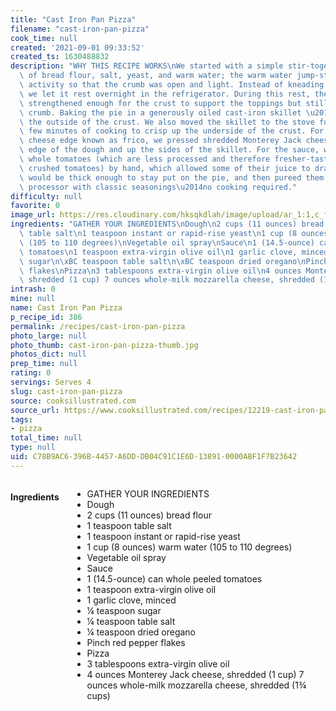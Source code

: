```yaml
---
title: "Cast Iron Pan Pizza"
filename: "cast-iron-pan-pizza"
cook_time: null
created: '2021-09-01 09:33:52'
created_ts: 1630488832
description: "WHY THIS RECIPE WORKS\nWe started with a simple stir-together dough\
  \ of bread flour, salt, yeast, and warm water; the warm water jump-started yeast\
  \ activity so that the crumb was open and light. Instead of kneading the dough,\
  \ we let it rest overnight in the refrigerator. During this rest, the dough's gluten\
  \ strengthened enough for the crust to support the toppings but still have a tender\
  \ crumb. Baking the pie in a generously oiled cast-iron skillet \u201Cfried\u201D\
  \ the outside of the crust. We also moved the skillet to the stove for the last\
  \ few minutes of cooking to crisp up the underside of the crust. For the crispy\
  \ cheese edge known as frico, we pressed shredded Monterey Jack cheese around the\
  \ edge of the dough and up the sides of the skillet. For the sauce, we crushed canned\
  \ whole tomatoes (which are less processed and therefore fresher-tasting than commercial\
  \ crushed tomatoes) by hand, which allowed some of their juice to drain so the sauce\
  \ would be thick enough to stay put on the pie, and then pureed them in the food\
  \ processor with classic seasonings\u2014no cooking required."
difficulty: null
favorite: 0
image_url: https://res.cloudinary.com/hksqkdlah/image/upload/ar_1:1,c_fill,dpr_2.0,f_auto,fl_lossy.progressive.strip_profile,g_faces:auto,q_auto:low,w_344/SFS_cast_iron_pan_pizza_056_1_twzoux
ingredients: "GATHER YOUR INGREDIENTS\nDough\n2 cups (11 ounces) bread flour\n1 teaspoon\
  \ table salt\n1 teaspoon instant or rapid-rise yeast\n1 cup (8 ounces) warm water\
  \ (105 to 110 degrees)\nVegetable oil spray\nSauce\n1 (14.5-ounce) can whole peeled\
  \ tomatoes\n1 teaspoon extra-virgin olive oil\n1 garlic clove, minced\n\xBC teaspoon\
  \ sugar\n\xBC teaspoon table salt\n\xBC teaspoon dried oregano\nPinch red pepper\
  \ flakes\nPizza\n3 tablespoons extra-virgin olive oil\n4 ounces Monterey Jack cheese,\
  \ shredded (1 cup) 7 ounces whole-milk mozzarella cheese, shredded (1\xBE cups)"
intrash: 0
mine: null
name: Cast Iron Pan Pizza
p_recipe_id: 386
permalink: /recipes/cast-iron-pan-pizza
photo_large: null
photo_thumb: cast-iron-pan-pizza-thumb.jpg
photos_dict: null
prep_time: null
rating: 0
servings: Serves 4
slug: cast-iron-pan-pizza
source: cooksillustrated.com
source_url: https://www.cooksillustrated.com/recipes/12219-cast-iron-pan-pizza
tags:
- pizza
total_time: null
type: null
uid: C78B9AC6-396B-4457-A6DD-DB04C91C1E6D-13891-0000ABF1F7B23642
---
```

<div class="columns large-7 small-12" id="writeup">	</div><!-- #writeup -->
</div><!-- #row-one -->
<div class="row" id="row-two">	<div class="columns large-4 small-12" id="ingredients"><h4>Ingredients</h4><div class="box box-ingredients content"><ul>
<li>GATHER YOUR INGREDIENTS</li>
<li>Dough</li>
<li>2 cups (11 ounces) bread flour</li>
<li>1 teaspoon table salt</li>
<li>1 teaspoon instant or rapid-rise yeast</li>
<li>1 cup (8 ounces) warm water (105 to 110 degrees)</li>
<li>Vegetable oil spray</li>
<li>Sauce</li>
<li>1 (14.5-ounce) can whole peeled tomatoes</li>
<li>1 teaspoon extra-virgin olive oil</li>
<li>1 garlic clove, minced</li>
<li>¼ teaspoon sugar</li>
<li>¼ teaspoon table salt</li>
<li>¼ teaspoon dried oregano</li>
<li>Pinch red pepper flakes</li>
<li>Pizza</li>
<li>3 tablespoons extra-virgin olive oil</li>
<li>4 ounces Monterey Jack cheese, shredded (1 cup) 7 ounces whole-milk mozzarella cheese, shredded (1¾ cups)</li>
</ul>
</div>	</div>	<div class="columns large-6 small-12" id="directions">	</div>